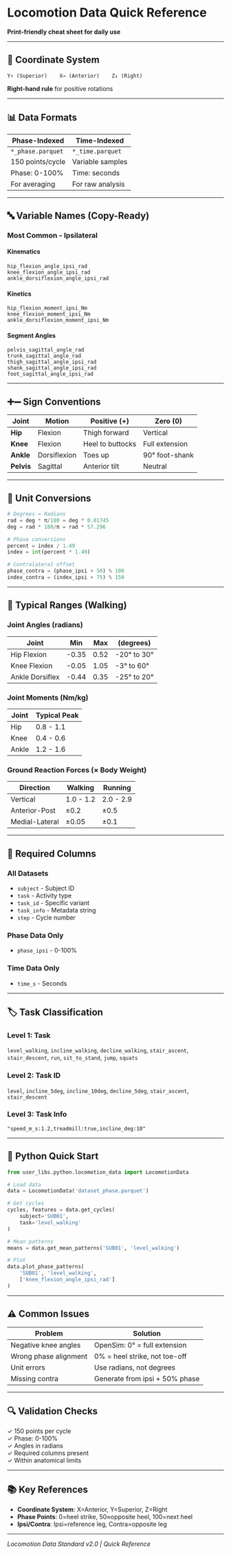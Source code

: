 # Locomotion Data Quick Reference

**Print-friendly cheat sheet for daily use**

---

## 📐 Coordinate System

```
Y↑ (Superior)    X→ (Anterior)    Z↓ (Right)
```
**Right-hand rule** for positive rotations

---

## 📊 Data Formats

| **Phase-Indexed** | **Time-Indexed** |
|-------------------|------------------|
| `*_phase.parquet` | `*_time.parquet` |
| 150 points/cycle | Variable samples |
| Phase: 0-100% | Time: seconds |
| For averaging | For raw analysis |

---

## 🔤 Variable Names (Copy-Ready)

### Most Common - Ipsilateral

#### Kinematics
```
hip_flexion_angle_ipsi_rad
knee_flexion_angle_ipsi_rad
ankle_dorsiflexion_angle_ipsi_rad
```

#### Kinetics
```
hip_flexion_moment_ipsi_Nm
knee_flexion_moment_ipsi_Nm
ankle_dorsiflexion_moment_ipsi_Nm
```

#### Segment Angles
```
pelvis_sagittal_angle_rad
trunk_sagittal_angle_rad
thigh_sagittal_angle_ipsi_rad
shank_sagittal_angle_ipsi_rad
foot_sagittal_angle_ipsi_rad
```

---

## ➕➖ Sign Conventions

| **Joint** | **Motion** | **Positive (+)** | **Zero (0)** |
|-----------|------------|------------------|--------------|
| **Hip** | Flexion | Thigh forward | Vertical |
| **Knee** | Flexion | Heel to buttocks | Full extension |
| **Ankle** | Dorsiflexion | Toes up | 90° foot-shank |
| **Pelvis** | Sagittal | Anterior tilt | Neutral |

---

## 🔄 Unit Conversions

```python
# Degrees ↔ Radians
rad = deg * π/180 = deg * 0.01745
deg = rad * 180/π = rad * 57.296

# Phase conversions
percent = index / 1.49
index = int(percent * 1.49)

# Contralateral offset
phase_contra = (phase_ipsi + 50) % 100
index_contra = (index_ipsi + 75) % 150
```

---

## 📏 Typical Ranges (Walking)

### Joint Angles (radians)

| **Joint** | **Min** | **Max** | **(degrees)** |
|-----------|---------|---------|---------------|
| Hip Flexion | -0.35 | 0.52 | -20° to 30° |
| Knee Flexion | -0.05 | 1.05 | -3° to 60° |
| Ankle Dorsiflex | -0.44 | 0.35 | -25° to 20° |

### Joint Moments (Nm/kg)

| **Joint** | **Typical Peak** |
|-----------|------------------|
| Hip | 0.8 - 1.1 |
| Knee | 0.4 - 0.6 |
| Ankle | 1.2 - 1.6 |

### Ground Reaction Forces (× Body Weight)

| **Direction** | **Walking** | **Running** |
|---------------|-------------|-------------|
| Vertical | 1.0 - 1.2 | 2.0 - 2.9 |
| Anterior-Post | ±0.2 | ±0.5 |
| Medial-Lateral | ±0.05 | ±0.1 |

---

## 📝 Required Columns

### All Datasets
- `subject` - Subject ID
- `task` - Activity type
- `task_id` - Specific variant
- `task_info` - Metadata string
- `step` - Cycle number

### Phase Data Only
- `phase_ipsi` - 0-100%

### Time Data Only
- `time_s` - Seconds

---

## 🏷️ Task Classification

### Level 1: Task
`level_walking`, `incline_walking`, `decline_walking`, `stair_ascent`, `stair_descent`, `run`, `sit_to_stand`, `jump`, `squats`

### Level 2: Task ID
`level`, `incline_5deg`, `incline_10deg`, `decline_5deg`, `stair_ascent`, `stair_descent`

### Level 3: Task Info
`"speed_m_s:1.2,treadmill:true,incline_deg:10"`

---

## 🐍 Python Quick Start

```python
from user_libs.python.locomotion_data import LocomotionData

# Load data
data = LocomotionData('dataset_phase.parquet')

# Get cycles
cycles, features = data.get_cycles(
    subject='SUB01',
    task='level_walking'
)

# Mean patterns
means = data.get_mean_patterns('SUB01', 'level_walking')

# Plot
data.plot_phase_patterns(
    'SUB01', 'level_walking',
    ['knee_flexion_angle_ipsi_rad']
)
```

---

## ⚠️ Common Issues

| **Problem** | **Solution** |
|-------------|--------------|
| Negative knee angles | OpenSim: 0° = full extension |
| Wrong phase alignment | 0% = heel strike, not toe-off |
| Unit errors | Use radians, not degrees |
| Missing contra | Generate from ipsi + 50% phase |

---

## 🔍 Validation Checks

✓ 150 points per cycle  
✓ Phase: 0-100%  
✓ Angles in radians  
✓ Required columns present  
✓ Within anatomical limits  

---

## 📚 Key References

- **Coordinate System**: X=Anterior, Y=Superior, Z=Right
- **Phase Points**: 0=heel strike, 50≈opposite heel, 100=next heel
- **Ipsi/Contra**: Ipsi=reference leg, Contra=opposite leg

---

*Locomotion Data Standard v2.0 | Quick Reference*